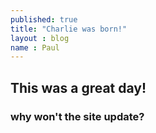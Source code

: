 ```yaml
---
published: true
title: "Charlie was born!"
layout : blog
name : Paul
---
```

## This was a great day!

### why won't the site update?

